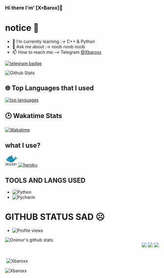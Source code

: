 ### Hi there I'm' [X•Barox]👋
# notice 📝

- 🌱 I’m currently learning :-> C++ & Python
- 💬 Ask me about :-> noob noob noob
- 📫 How to reach me:--> Telegram [@Xbaroxx](t.me/Xbarok)

[![telegram badge](https://img.shields.io/badge/Xbaroxx-30302f?style=flat&logo=telegram)](https://t.me/Xbarok)


![Github Stats](https://github-readme-stats.vercel.app/api?username=Xbaroxx&show_icons=true&include_all_commits=true&cache_seconds=86400&theme=radica)


## 🌐 **Top Languages that I used**
[![top languages](https://github-readme-stats.vercel.app/api/top-langs/?username=Oxidisedman&show_icons=true&theme=radical&layout=compact)](https://github.com/Xbaroxx)


## 🕒 **Wakatime Stats**
[![Wakatime](https://github-readme-stats.vercel.app/api/wakatime?username=pokurt&theme=radical)](https://github.com/Xbaroxx/github-readme-stats)


## **what I use?** </h>
<p align="left"/p> <a href="https://www.docker.com/" target="_blank"> <img src="https://raw.githubusercontent.com/devicons/devicon/master/icons/docker/docker-original-wordmark.svg" alt="docker" width="40" height="40" height="40"/> </a> <a href="https://heroku.com" target="_blank"> <img src="https://www.vectorlogo.zone/logos/heroku/heroku-icon.svg" alt="heroku" width="40" height="40"/> </a> </p>

## TOOLS AND LANGS USED
- ![Python](https://img.shields.io/badge/Python-ffffff?style=for-the-badge&logo=python)&nbsp;&nbsp;
- ![Pycharm](https://img.shields.io/badge/PYcharm-ffffff?style=for-the-badge&logo=pycharm)&nbsp;&nbsp;

# GITHUB STATUS SAD ☹️
- ![Profile views](https://gpvc.arturio.dev/Xbaroxx)

<p>
  <a href="https://github.com/Xbaroxx/handle-path-oz">
    <img width="55%" align="left" alt="Onimur's github stats" src="https://github-readme-stats.vercel.app/api?username=Xbaroxx&show_icons=true&hide_border=true" />
  </a>
</p>
<p align ="right">
  <br />
  <code><img width="10%"  src="https://www.vectorlogo.zone/logos/json/json-ar21.svg"></code>
  <code><img width="10%"   src="https://www.vectorlogo.zone/logos/git-scm/git-scm-ar21.svg"></code>
  <code><img width="10%"   src="https://www.vectorlogo.zone/logos/python/python-ar21.svg"></code>
  <br />
  <br>
</p>  


<p>&nbsp;<img align="center" src="https://github-readme-stats.vercel.app/api?username=Xbaroxx&show_icons=true&locale=en" alt="Xbaroxx" /></p>

<p><img align="center" src="https://github-readme-streak-stats.herokuapp.com/?user=Xbaroxx&" alt="Xbaroxx" />
